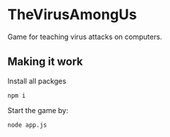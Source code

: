 # TheVirusAmongUs
Game for teaching virus attacks on computers.

## Making it work

Install all packges

```
npm i
```

Start the game by:

```
node app.js
```